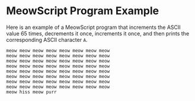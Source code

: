 # MeowScript Program Example

Here is an example of a MeowScript program that increments the ASCII value 65 times, decrements it once, increments it once, and then prints the corresponding ASCII character `A`.

```meowscript
meow meow meow meow meow meow meow meow
meow meow meow meow meow meow meow meow
meow meow meow meow meow meow meow meow
meow meow meow meow meow meow meow meow
meow meow meow meow meow meow meow meow
meow meow meow meow meow meow meow meow
meow meow meow meow meow meow meow meow
meow meow meow meow meow meow meow meow
meow hiss meow purr
```
